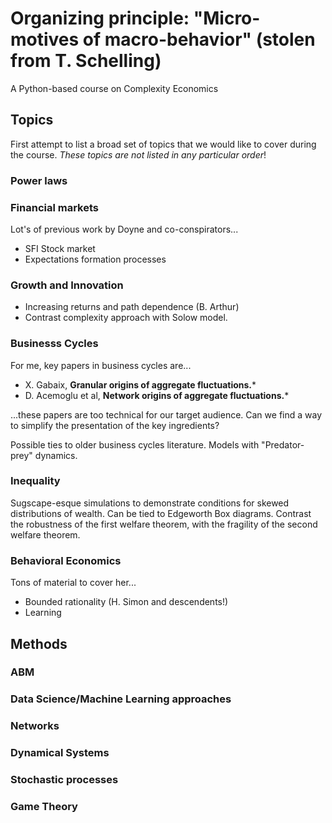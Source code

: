 # Organizing principle: "Micro-motives of macro-behavior" (stolen from T. Schelling)
A Python-based course on Complexity Economics

## Topics
First attempt to list a broad set of topics that we would like to cover during the course. *These topics are not listed in any particular order*!

### Power laws

### Financial markets
Lot's of previous work by Doyne and co-conspirators...

* SFI Stock market 
* Expectations formation processes

### Growth and Innovation

* Increasing returns and path dependence (B. Arthur)
* Contrast complexity approach with Solow model.

### Businesss Cycles
For me, key papers in business cycles are...

* X. Gabaix, **Granular origins of aggregate fluctuations.***
* D. Acemoglu et al, **Network origins of aggregate fluctuations.***

...these papers are too technical for our target audience.  Can we find a way to simplify the presentation of the key ingredients?

Possible ties to older business cycles literature. Models with "Predator-prey" dynamics.

### Inequality
Sugscape-esque simulations to demonstrate conditions for skewed distributions of wealth.  Can be tied  to Edgeworth Box diagrams.  Contrast the robustness of the first welfare theorem, with the fragility of the second welfare theorem.


### Behavioral Economics
Tons of material to cover her...

* Bounded rationality (H. Simon and descendents!)
* Learning

## Methods

### ABM

### Data Science/Machine Learning approaches

### Networks

### Dynamical Systems

### Stochastic processes

### Game Theory